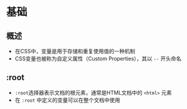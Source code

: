 # 基础

## 概述

+ 在CSS中，变量是用于存储和重复使用值的一种机制
+ CSS变量也被称为自定义属性（Custom Properties），其以 `--` 开头命名

## :root

+ `:root`选择器表示文档的根元素，通常是HTML文档中的 `<html>` 元素
+ 在 `:root` 中定义的变量可以在整个文档中使用
